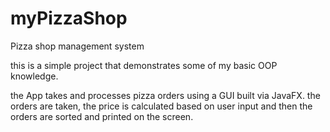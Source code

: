 # myPizzaShop
Pizza shop management system

this is a simple project that demonstrates some of my basic OOP knowledge. 

the App takes and processes pizza orders using a GUI built via JavaFX.
the orders are taken, the price is calculated based on user input and then the orders are sorted and printed on the screen.
